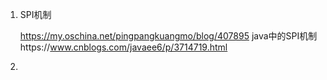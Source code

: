 1. SPI机制

   https://my.oschina.net/pingpangkuangmo/blog/407895
   java中的SPI机制https://www.cnblogs.com/javaee6/p/3714719.html

2. ​